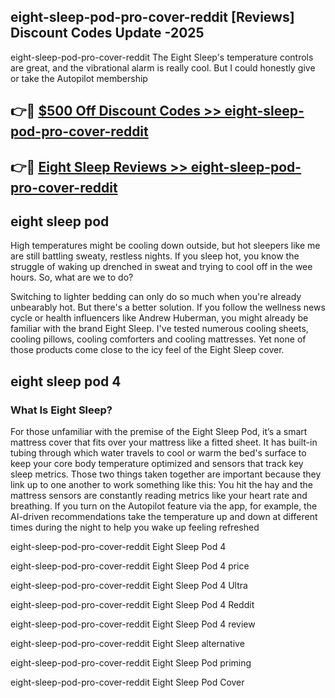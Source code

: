 ## eight-sleep-pod-pro-cover-reddit [Reviews​] Discount Codes Update -2025

eight-sleep-pod-pro-cover-reddit The Eight Sleep's temperature controls are great, and the vibrational alarm is really cool. But I could honestly give or take the Autopilot membership

## 👉🔴 [$500 Off Discount Codes >> eight-sleep-pod-pro-cover-reddit](http://download.freeplayer.one?title=eight-sleep-pod-pro-cover-reddit&ref=18-ES)

## 👉🔴 [Eight Sleep Reviews >> eight-sleep-pod-pro-cover-reddit](http://download.freeplayer.one?title=eight-sleep-pod-pro-cover-reddit&ref=18-ES)

## eight sleep pod

High temperatures might be cooling down outside, but hot sleepers like me are still battling sweaty, restless nights. If you sleep hot, you know the struggle of waking up drenched in sweat and trying to cool off in the wee hours. So, what are we to do?

Switching to lighter bedding can only do so much when you're already unbearably hot. But there's a better solution. If you follow the wellness news cycle or health influencers like Andrew Huberman, you might already be familiar with the brand Eight Sleep. I've tested numerous cooling sheets, cooling pillows, cooling comforters and cooling mattresses. Yet none of those products come close to the icy feel of the Eight Sleep cover.

## eight sleep pod 4

### What Is Eight Sleep?

For those unfamiliar with the premise of the Eight Sleep Pod, it’s a smart mattress cover that fits over your mattress like a fitted sheet. It has built-in tubing through which water travels to cool or warm the bed's surface to keep your core body temperature optimized and sensors that track key sleep metrics. Those two things taken together are important because they link up to one another to work something like this: You hit the hay and the mattress sensors are constantly reading metrics like your heart rate and breathing. If you turn on the Autopilot feature via the app, for example, the AI-driven recommendations take the temperature up and down at different times during the night to help you wake up feeling refreshed

eight-sleep-pod-pro-cover-reddit Eight Sleep Pod 4

eight-sleep-pod-pro-cover-reddit Eight Sleep Pod 4 price

eight-sleep-pod-pro-cover-reddit Eight Sleep Pod 4 Ultra

eight-sleep-pod-pro-cover-reddit Eight Sleep Pod 4 Reddit

eight-sleep-pod-pro-cover-reddit Eight Sleep Pod 4 review

eight-sleep-pod-pro-cover-reddit Eight Sleep alternative

eight-sleep-pod-pro-cover-reddit Eight Sleep Pod priming

eight-sleep-pod-pro-cover-reddit Eight Sleep Pod Cover